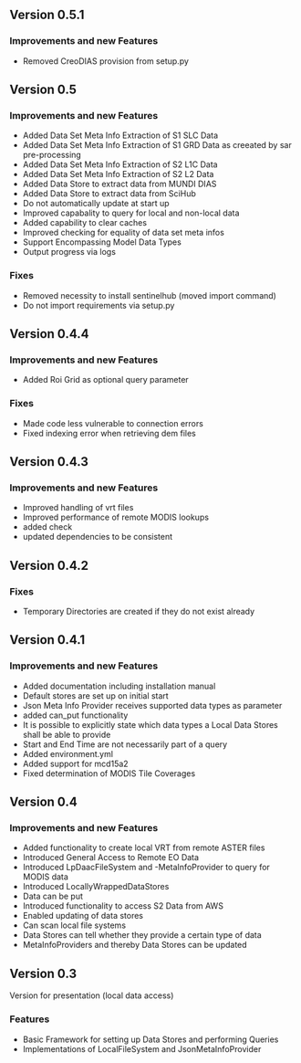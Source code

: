 ## Version 0.5.1

### Improvements and new Features
- Removed CreoDIAS provision from setup.py

## Version 0.5
### Improvements and new Features
- Added Data Set Meta Info Extraction of S1 SLC Data
- Added Data Set Meta Info Extraction of S1 GRD Data as creeated by sar pre-processing
- Added Data Set Meta Info Extraction of S2 L1C Data
- Added Data Set Meta Info Extraction of S2 L2 Data
- Added Data Store to extract data from MUNDI DIAS
- Added Data Store to extract data from SciHub
- Do not automatically update at start up
- Improved capabality to query for local and non-local data
- Added capability to clear caches
- Improved checking for equality of data set meta infos
- Support Encompassing Model Data Types
- Output progress via logs

### Fixes
- Removed necessity to install sentinelhub (moved import command)
- Do not import requirements via setup.py

## Version 0.4.4

### Improvements and new Features
- Added Roi Grid as optional query parameter

### Fixes
- Made code less vulnerable to connection errors
- Fixed indexing error when retrieving dem files

## Version 0.4.3

### Improvements and new Features
- Improved handling of vrt files
- Improved performance of remote MODIS lookups
- added check  
- updated dependencies to be consistent

## Version 0.4.2

### Fixes
- Temporary Directories are created if they do not exist already

## Version 0.4.1

### Improvements and new Features
- Added documentation including installation manual
- Default stores are set up on initial start
- Json Meta Info Provider receives supported data types as parameter
- added can_put functionality
- It is possible to explicitly state which data types a Local Data Stores shall be able to provide
- Start and End Time are not necessarily part of a query
- Added environment.yml
- Added support for mcd15a2
- Fixed determination of MODIS Tile Coverages

## Version 0.4

### Improvements and new Features
- Added functionality to create local VRT from remote ASTER files
- Introduced General Access to Remote EO Data
- Introduced LpDaacFileSystem and -MetaInfoProvider to query for MODIS data 
- Introduced LocallyWrappedDataStores
- Data can be put
- Introduced functionality to access S2 Data from AWS
- Enabled updating of data stores
- Can scan local file systems
- Data Stores can tell whether they provide a certain type of data
- MetaInfoProviders and thereby Data Stores can be updated


## Version 0.3

Version for presentation (local data access)

### Features
* Basic Framework for setting up Data Stores and performing Queries
* Implementations of LocalFileSystem and JsonMetaInfoProvider
